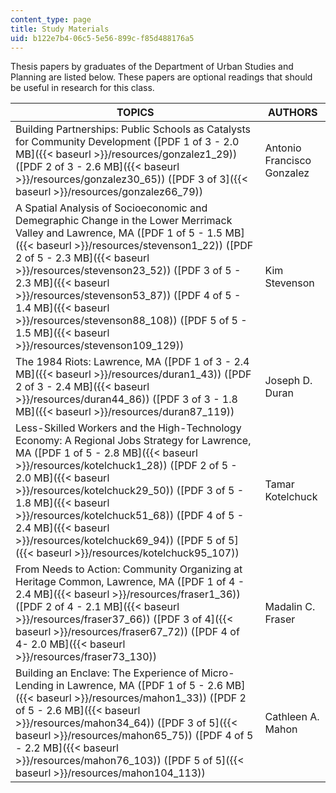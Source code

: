 ```yaml
---
content_type: page
title: Study Materials
uid: b122e7b4-06c5-5e56-899c-f85d488176a5
---
```


Thesis papers by graduates of the Department of Urban Studies and Planning are listed below. These papers are optional readings that should be useful in research for this class.

| TOPICS | AUTHORS |
| --- | --- |
| Building Partnerships: Public Schools as Catalysts for Community Development ([PDF 1 of 3 - 2.0 MB]({{< baseurl >}}/resources/gonzalez1_29)) ([PDF 2 of 3 - 2.6 MB]({{< baseurl >}}/resources/gonzalez30_65)) ([PDF 3 of 3]({{< baseurl >}}/resources/gonzalez66_79)) | Antonio Francisco Gonzalez |
| A Spatial Analysis of Socioeconomic and Demegraphic Change in the Lower Merrimack Valley and Lawrence, MA ([PDF 1 of 5 - 1.5 MB]({{< baseurl >}}/resources/stevenson1_22)) ([PDF 2 of 5 - 2.3 MB]({{< baseurl >}}/resources/stevenson23_52)) ([PDF 3 of 5 - 2.3 MB]({{< baseurl >}}/resources/stevenson53_87)) ([PDF 4 of 5 - 1.4 MB]({{< baseurl >}}/resources/stevenson88_108)) ([PDF 5 of 5 - 1.5 MB]({{< baseurl >}}/resources/stevenson109_129)) | Kim Stevenson |
| The 1984 Riots: Lawrence, MA ([PDF 1 of 3 - 2.4 MB]({{< baseurl >}}/resources/duran1_43)) ([PDF 2 of 3 - 2.4 MB]({{< baseurl >}}/resources/duran44_86)) ([PDF 3 of 3 - 1.8 MB]({{< baseurl >}}/resources/duran87_119)) | Joseph D. Duran |
| Less-Skilled Workers and the High-Technology Economy: A Regional Jobs Strategy for Lawrence, MA ([PDF 1 of 5 - 2.8 MB]({{< baseurl >}}/resources/kotelchuck1_28)) ([PDF 2 of 5 - 2.0 MB]({{< baseurl >}}/resources/kotelchuck29_50)) ([PDF 3 of 5 - 1.8 MB]({{< baseurl >}}/resources/kotelchuck51_68)) ([PDF 4 of 5 - 2.4 MB]({{< baseurl >}}/resources/kotelchuck69_94)) ([PDF 5 of 5]({{< baseurl >}}/resources/kotelchuck95_107)) | Tamar Kotelchuck |
| From Needs to Action: Community Organizing at Heritage Common, Lawrence, MA ([PDF 1 of 4 - 2.4 MB]({{< baseurl >}}/resources/fraser1_36)) ([PDF 2 of 4 - 2.1 MB]({{< baseurl >}}/resources/fraser37_66)) ([PDF 3 of 4]({{< baseurl >}}/resources/fraser67_72)) ([PDF 4 of 4- 2.0 MB]({{< baseurl >}}/resources/fraser73_130)) | Madalin C. Fraser |
| Building an Enclave: The Experience of Micro-Lending in Lawrence, MA ([PDF 1 of 5 - 2.6 MB]({{< baseurl >}}/resources/mahon1_33)) ([PDF 2 of 5 - 2.6 MB]({{< baseurl >}}/resources/mahon34_64)) ([PDF 3 of 5]({{< baseurl >}}/resources/mahon65_75)) ([PDF 4 of 5 - 2.2 MB]({{< baseurl >}}/resources/mahon76_103)) ([PDF 5 of 5]({{< baseurl >}}/resources/mahon104_113)) | Cathleen A. Mahon